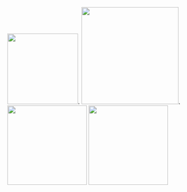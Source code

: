 <img src="https://user-images.githubusercontent.com/90204593/132948648-efd8ec1d-6a0e-4134-a3ee-de4ec25f9237.png" width="160">. <img src="https://user-images.githubusercontent.com/90204593/132948663-2b4c4b6f-358c-470e-aa12-f314ed6cb56a.png" width="220">. <img src="https://user-images.githubusercontent.com/90204593/132948679-525d38e2-7941-4ef4-bbd8-04fcd1f090ff.png" width="180"> <img src="https://user-images.githubusercontent.com/90204593/132948813-6a6f9a04-9475-41a7-bb2f-2b08b0f74ac7.png" width="180">
